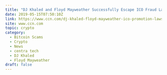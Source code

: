 ```yaml
---
title: "DJ Khaled and Floyd Mayweather Successfully Escape ICO Fraud Lawsuit"
date: 2019-05-15T07:50:10Z
link: https://www.ccn.com/dj-khaled-floyd-mayweather-ico-promotion-lawsuit?utm_medium=RSS&utm_source=hune
site: www.ccn.com
topic: crypto
category:
  - Bitcoin Scams
  - Crypto
  - News
  - centra tech
  - DJ Khaled
  - Floyd Mayweather
draft: false
---
```


